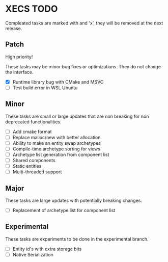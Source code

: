 # XECS TODO

Compleated tasks are marked with and 'x', they will be removed at the next release.

## Patch

High priority!

These tasks may be minor bug fixes or optimizations. They do not change the interface.

- [x] Runtime library bug with CMake and MSVC 
- [ ] Test build error in WSL Ubuntu

## Minor

These tasks are small or large updates that are non breaking for non deprecated functionalities.

- [ ] Add cmake format
- [ ] Replace malloc/new with better allocation
- [ ] Ability to make an entity swap archetypes
- [ ] Compile-time archetype sorting for views
- [ ] Archetype list generation from component list
- [ ] Shared components
- [ ] Static entities
- [ ] Multi-threaded support

## Major

These tasks are large updates with potentially breaking changes.

- [ ] Replacement of archetype list for component list

## Experimental

These tasks are experiments to be done in the experimental branch.

- [ ] Entity id's with extra storage bits
- [ ] Native Serialization
